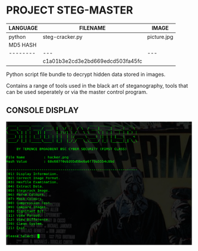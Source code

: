 # PROJECT STEG-MASTER

| LANGUAGE | FILENAME | IMAGE |
|--------|----|-----|
|python|steg-cracker.py|picture.jpg
|MD5 HASH| | |
|--------| --- |--- | 
||c1a01b3e2cd3e2bd669edcd503fa45fc||



Python script file bundle to decrypt hidden data stored in images. 

Contains a range of tools used in the black art of steganography, tools that can be used seperately or via the master control program.


## CONSOLE DISPLAY
![Screenshot](picture4.png) 

